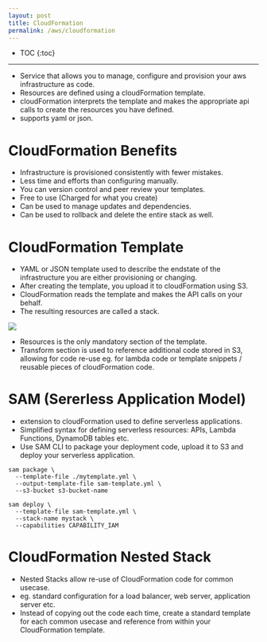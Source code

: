 ```yaml
---
layout: post
title: CloudFormation
permalink: /aws/cloudformation
---
```


- TOC
{:toc}

---

- Service that allows you to manage, configure and provision your aws infrastructure as code.
- Resources are defined using a cloudFormation template.
- cloudFormation interprets the template and makes the appropriate api calls to create the resources you have defined.
- supports yaml or json.

# CloudFormation Benefits
- Infrastructure is provisioned consistently with fewer mistakes.
- Less time and efforts than configuring manually.
- You can version control and peer review your templates.
- Free to use (Charged for what you create)
- Can be used to manage updates and dependencies.
- Can be used to rollback and delete the entire stack as well.

# CloudFormation Template
- YAML or JSON template used to describe the endstate of the infrastructure you are either provisioning or changing.
- After creating the template, you upload it to cloudFormation using S3.
- CloudFormation reads the template and makes the API calls on your behalf.
- The resulting resources are called a stack.

![]({{site.cdn}}/aws/dev-theory/cloudformation-template-structure.png)

- Resources is the only mandatory section of the template.
- Transform section is used to reference additional code stored in S3, allowing for code re-use eg. for lambda code or template snippets / reusable pieces of cloudFormation code.

# SAM (Sererless Application Model)
- extension to cloudFormation used to define serverless applications.
- Simplified syntax for defining serverless resources: APIs, Lambda Functions, DynamoDB tables etc.
- Use SAM CLI to package your deployment code, upload it to S3 and deploy your serverless application.

```
sam package \
  --template-file ./mytemplate.yml \
  --output-template-file sam-template.yml \
  --s3-bucket s3-bucket-name

sam deploy \
  --template-file sam-template.yml \
  --stack-name mystack \
  --capabilities CAPABILITY_IAM
```

# CloudFormation Nested Stack
- Nested Stacks allow re-use of CloudFormation code for common usecase.
- eg. standard configuration for a load balancer, web server, application server etc.
- Instead of copying out the code each time, create a standard template for each common usecase and reference from within your CloudFormation template.
